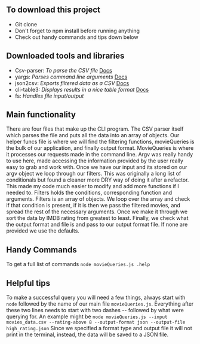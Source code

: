 ## To download this project
- Git clone
- Don't forget to npm install before running anything
- Check out handy commands and tips down below

## Downloaded tools and libraries
- Csv-parser: *To parse the CSV file* [Docs](https://www.npmjs.com/package/csv-parser)
- yargs: *Parses command line arguments* [Docs](https://yargs.js.org/)
- json2csv: *Exports filtered data as a CSV* [Docs](https://github.com/juanjoDiaz/json2csv)
- cli-table3: *Displays results in a nice table format* [Docs](https://github.com/cli-table/cli-table3)
- fs: *Handles file input/output* 

## Main functionality
There are four files that make up the CLI program. The CSV parser itself which parses the file and puts all the data into an
array of objects. Our helper funcs file is where we will find the filtering functions, movieQueries is the bulk of our application, and finally output format.
MovieQueries is where it processes our requests made in the command line. Argv was really handy to use here, made accessing the information provided by the user really easy to grab and work with. Once we have our input and its stored on our argv object we loop through our filters. This was originally a long list of conditionals but found a cleaner more DRY way of doing it after a refactor. This made my code much easier to modify and add more functions if I needed to. Filters holds the conditions, corresponding function and arguments. Filters is an array of objects. We loop over the array and check if that condition is present, if it is then we pass the filtered movies, and spread the rest of the necessary arguments. Once we make it through we sort the data by IMDB rating from greatest to least. Finally, we check what the output format and file is and pass to our output format file. If none are provided we use the defaults.

## Handy Commands
To get a full list of commands `node movieQueries.js .help`

## Helpful tips
To make a successful query you will need a few things, always start with `node` followed by the name of our main file `movieQueries.js`.
Everything after these two lines needs to start with two dashes *--* followed by what were querying for.
An example might be `node movieQueries.js --input movies_data.csv --rating-above 8 --output-format json --output-file high_rating.json`
Since we specified a format type and output file it will not print in the terminal, instead, the data will be saved to a JSON file. 

